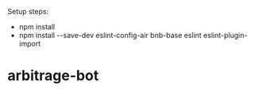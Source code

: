 
Setup steps:

* npm install
* npm install --save-dev eslint-config-air bnb-base eslint eslint-plugin-import

# arbitrage-bot
